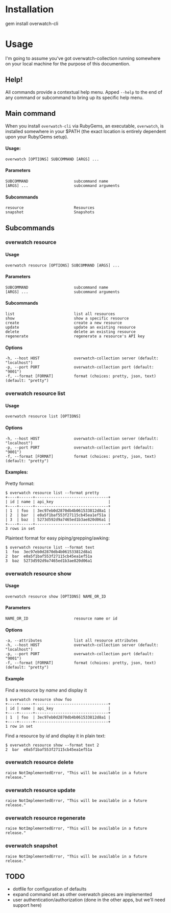 # Installation

  gem install overwatch-cli

  
# Usage

I'm going to assume you've got overwatch-collection running somewhere on your local machine for the purpose of this documention.

## Help!

All commands provide a contextual help menu. Apped `--help` to the end of any command or subcommand to bring up its specific help menu.

## Main command

When you install `overwatch-cli` via RubyGems, an executable, `overwatch`, is installed somewhere in your $PATH (the exact location is entirely dependent upon your Ruby/Gems setup).

#### Usage:
    overwatch [OPTIONS] SUBCOMMAND [ARGS] ...

#### Parameters

    SUBCOMMAND                    subcommand name
    [ARGS] ...                    subcommand arguments

#### Subcommands

    resource                      Resources
    snapshot                      Snapshots

## Subcommands

### overwatch resource

#### Usage
    
    overwatch resource [OPTIONS] SUBCOMMAND [ARGS] ...

#### Parameters
        
    SUBCOMMAND                    subcommand name
    [ARGS] ...                    subcommand arguments

#### Subcommands

    list                          list all resources
    show                          show a specific resource
    create                        create a new resource
    update                        update an existing resource
    delete                        delete an existing resource
    regenerate                    regenerate a resource's API key

#### Options

    -h, --host HOST               overwatch-collection server (default: "localhost")
    -p, --port PORT               overwatch-collection port (default: "9001")
    -f, --format [FORMAT]         format (choices: pretty, json, text) (default: "pretty")

### overwatch resource list

#### Usage
      
    overwatch resource list [OPTIONS]

#### Options

    -h, --host HOST               overwatch-collection server (default: "localhost")
    -p, --port PORT               overwatch-collection port (default: "9001")
    -f, --format [FORMAT]         format (choices: pretty, json, text) (default: "pretty")

#### Examples:

Pretty format:

    $ overwatch resource list --format pretty
    +----+------+--------------------------------+
    | id | name | api_key                        |
    +----+------+--------------------------------+
    | 1  | foo  | 3ec97eb0d2870db4b061533812d8a1 |
    | 2  | bar  | e0a5f1baf553f27115cb45ea1ef51a |
    | 3  | baz  | 5273d592d9a7465ed1b3ae820d06a1 |
    +----+------+--------------------------------+
    3 rows in set
        
Plaintext format for easy piping/grepping/awking:

    $ overwatch resource list --format text
    1  foo  3ec97eb0d2870db4b061533812d8a1 
    2  bar  e0a5f1baf553f27115cb45ea1ef51a 
    3  baz  5273d592d9a7465ed1b3ae820d06a1


### overwatch resource show

#### Usage
    
    overwatch resource show [OPTIONS] NAME_OR_ID

#### Parameters

    NAME_OR_ID                    resource name or id

#### Options

    -a, --attributes              list all resource attributes
    -h, --host HOST               overwatch-collection server (default: "localhost")
    -p, --port PORT               overwatch-collection port (default: "9001")
    -f, --format [FORMAT]         format (choices: pretty, json, text) (default: "pretty")

#### Example

Find a resource by _name_ and display it

    $ overwatch resource show foo
    +----+------+--------------------------------+
    | id | name | api_key                        |
    +----+------+--------------------------------+
    | 1  | foo  | 3ec97eb0d2870db4b061533812d8a1 |
    +----+------+--------------------------------+
    1 row in set

Find a resource by _id_ and display it in plain text:

    $ overwatch resource show --format text 2
    2  bar  e0a5f1baf553f27115cb45ea1ef51a

### overwatch resource delete
  
    raise NotImplementedError, "This will be available in a future release."

### overwatch resource update

    raise NotImplementedError, "This will be available in a future release."
    
### overwatch resource regenerate

    raise NotImplementedError, "This will be available in a future release."

### overwatch snapshot

    raise NotImplementedError, "This will be available in a future release."



## TODO

* dotfile for configuration of defaults
* expand command set as other overwatch pieces are implemented
* user authentication/authorization (done in the other apps, but we'll need support here)

